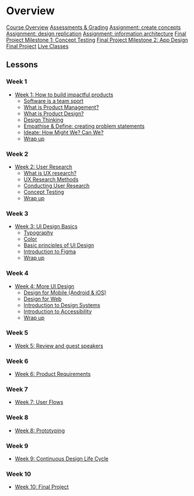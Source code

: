 # Overview

[Course Overview](pm-and-design.md)
[Assessments & Grading](assessments.md)
[Assignment: create concepts](assignment-concept-tests.md)
[Assignment: design replication](assignment-design-replication.md)
[Assignment: information architecture](assignment-information-architecture.md)
[Final Project Milestone 1: Concept Testing](concept-testing.md)
[Final Project Milestone 2: App Design](app-designs.md)
[Final Project](final-project.md)
[Live Classes]()


## Lessons

### Week 1

- [Week 1: How to build impactful products](lessons/software-dev-teams.md)
  - [Software is a team sport](lessons/software-team/basics.md)
  - [What is Product Management?](lessons/software-team/what-is-pm.md)
  - [What is Product Design?](lessons/software-team/what-is-design.md)
  - [Design Thinking](lessons/software-team/design-thinking.md)
  - [Empathise & Define: creating problem statements](lessons/software-team/empathize-and-define.md)
  - [Ideate: How Might We? Can We?](lessons/software-team/how-might-we.md)
  - [Wrap up](lessons/software-team/wrap-up.md)


### Week 2

- [Week 2: User Research](lessons/ux-research.md)
  - [What is UX research?](lessons/ux-research/basics.md)
  - [UX Research Methods](lessons/ux-research/methods.md)
  - [Conducting User Research](lessons/ux-research/conducting-research.md)
  - [Concept Testing](lessons/ux-research/concept-testing.md)
  - [Wrap up](lessons/ux-research/wrap-up.md)

### Week 3

- [Week 3: UI Design Basics](lessons/ui-design-basics.md)
  - [Typography](lessons/ui-design-basics/typography.md)
  - [Color](lessons/ui-design-basics/color.md)
  - [Basic principles of UI Design](lessons/ui-design-basics/basic-principles.md)
  - [Introduction to Figma](lessons/ui-design-basics/introduction-to-Figma.md)
  - [Wrap up](lessons/ui-design-basics/wrap-up.md)


### Week 4

- [Week 4: More UI Design](lessons/more-ui-design.md)
  - [Design for Mobile (Android & iOS)](lessons/more-ui-design/mobile.md)
  - [Design for Web](lessons/more-ui-design/web.md)
  - [Introduction to Design Systems](lessons/more-ui-design/design-systems.md)
  - [Introduction to Accessibility](lessons/more-ui-design/accessibility.md)
  - [Wrap up](lessons/more-ui-design/wrap-up.md)


### Week 5
- [Week 5: Review and guest speakers](lessons/guest-speakers.md)


### Week 6
- [Week 6: Product Requirements]()


### Week 7
- [Week 7: User Flows]()

### Week 8
- [Week 8: Prototyping]()

### Week 9
- [Week 9: Continuous Design Life Cycle]()

### Week 10
- [Week 10: Final Project](final-project.md)


